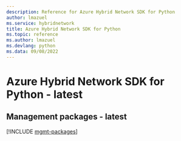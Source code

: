 ```yaml
---
description: Reference for Azure Hybrid Network SDK for Python
author: lmazuel
ms.service: hybridnetwork
title: Azure Hybrid Network SDK for Python
ms.topic: reference
ms.author: lmazuel
ms.devlang: python
ms.data: 09/08/2022
---
```

# Azure Hybrid Network SDK for Python - latest

## Management packages - latest
[!INCLUDE [mgmt-packages](hybrid-network-mgmt-index.md)]